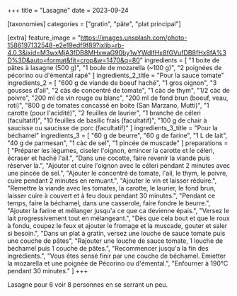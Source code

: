 +++
title = "Lasagne"
date = 2023-09-24

[taxonomies]
categories = ["gratin", "pâte", "plat principal"]

[extra]
feature_image = "https://images.unsplash.com/photo-1586197132548-e2e19edf9f89?ixlib=rb-4.0.3&ixid=M3wxMjA3fDB8MHxwaG90by1wYWdlfHx8fGVufDB8fHx8fA%3D%3D&auto=format&fit=crop&w=1470&q=80"
ingredients = [
  "1 boite de pâtes à lasagne (500 g)",
  "1 boule de mozarella (~100 g)",
  "2 poignées de pécorino ou d'émental rapé"
]
ingredients_2_title = "Pour la sauce tomate"
ingredients_2 = [
  "600 g de viande de boeuf haché",
  "1 gros oignon",
  "3 gousses d'ail",
  "2 càs de concentré de tomate",
  "1 càc de thym",
  "1/2 càc de poivre",
  "200 ml de vin rouge ou blanc",
  "200 ml de fond brun (boeuf, veau, roti)",
  "800 g de tomates concassé en boite (San Marzano, Mutti)",
  "1 carotte (pour l'acidité)",
  "2 feuilles de laurier",
  "1 branche de céleri (facultatif)",
  "10 feuilles de basilic frais (facultatif)",
  "100 g de chair à saucisse ou saucisse de porc (facultatif)"
]
ingredients_3_title = "Pour la béchamel"
ingredients_3 = [
  "60 g de beurre",
  "60 g de farine",
  "1 L de lait",
  "40 g de parmesan",
  "1 càc de sel",
  "1 pincée de muscade"
]
preparations = [
  "Préparer les légumes, ciseler l'oignon, émincer la carotte et le céleri, écraser et haché l'ail.",
  "Dans une cocotte, faire revenir la viande puis réserver la.",
  "Ajouter et cuire l'oignon avec le céleri pendant 2 minutes avec une pincée de sel.",
  "Ajouter le concentré de tomate, l'ail, le thym, le poivre, cuire pendant 2 minutes en remuant.",
  "Ajouter le vin et laisser réduire.",
  "Remettre la viande avec les tomates, la carotte, le laurier, le fond brun, laisser cuire à couvert et à feu doux pendant 30 minutes.",
  "Pendant ce temps, faire la béchamel, dans une casserole, faire fondre le beurre.",
  "Ajouter la farine et mélanger jusqu'a ce que ca devienne épais.",
  "Versez le lait progressivement tout en mélangeant.",
  "Dès que cela bout et que le roux à fondu, coupez le feux et ajouter le fromage et la muscade, gouter et saler si besoin.",
  "Dans un plat à gratin, versez une louche de sauce tomate puis une couche de pâtes",
  "Rajouter une louche de sauce tomate, 1 louche de béchamel puis 1 couche de pâtes.",
  "Recommencer jusqu'a la fin des ingrédients.",
  "Vous êtes sensé finir par une couche de béchamel. Emietter la mozarella et une poignée de Pécorino ou d'émental.",
  "Enfourner à 190°C pendant 30 minutes."
]
+++

Lasagne pour 6 voir 8 personnes en se serrant un peu.
